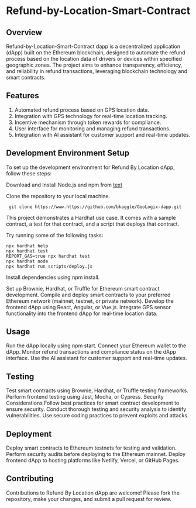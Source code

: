 # Refund-by-Location-Smart-Contract


## Overview
Refund-by-Location-Smart-Contract dapp is a decentralized application (dApp) built on the Ethereum blockchain, designed to automate the refund process based on the location data of drivers or devices within specified geographic zones. The project aims to enhance transparency, efficiency, and reliability in refund transactions, leveraging blockchain technology and smart contracts.

## Features
1. Automated refund process based on GPS location data.
2. Integration with GPS technology for real-time location tracking.
3. Incentive mechanism through token rewards for compliance.
4. User interface for monitoring and managing refund transactions.
5. Integration with AI assistant for customer support and real-time updates.

## Development Environment Setup
To set up the development environment for Refund By Location dApp, follow these steps:

Download and Install Node.js and npm from
[text](https://nodejs.org/en/download)

Clone the repository to your local machine.
```
 git clone https://www.https://github.com/bkaggle/GeoLogix-dapp.git

```

This project demonstrates a Hardhat use case. It comes with a sample contract, a test for that contract, and a script that deploys that contract.

Try running some of the following tasks:
```
npx hardhat help
npx hardhat test
REPORT_GAS=true npx hardhat test
npx hardhat node
npx hardhat run scripts/deploy.js
```

Install dependencies using npm install.

Set up Brownie, Hardhat, or Truffle for Ethereum smart contract development.
Compile and deploy smart contracts to your preferred Ethereum network (mainnet, testnet, or private network).
Develop the frontend dApp using React, Angular, or Vue.js.
Integrate GPS sensor functionality into the frontend dApp for real-time location data.

## Usage
Run the dApp locally using npm start.
Connect your Ethereum wallet to the dApp.
Monitor refund transactions and compliance status on the dApp interface.
Use the AI assistant for customer support and real-time updates.

## Testing
Test smart contracts using Brownie, Hardhat, or Truffle testing frameworks.
Perform frontend testing using Jest, Mocha, or Cypress.
Security Considerations
Follow best practices for smart contract development to ensure security.
Conduct thorough testing and security analysis to identify vulnerabilities.
Use secure coding practices to prevent exploits and attacks.

## Deployment
Deploy smart contracts to Ethereum testnets for testing and validation.
Perform security audits before deploying to the Ethereum mainnet.
Deploy frontend dApp to hosting platforms like Netlify, Vercel, or GitHub Pages.

## Contributing
Contributions to Refund By Location dApp are welcome! Please fork the repository, make your changes, and submit a pull request for review.
